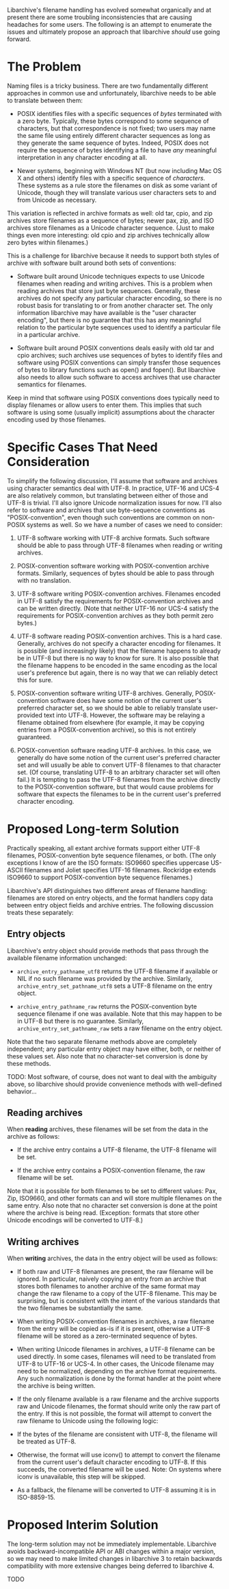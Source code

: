 Libarchive's filename handling has evolved somewhat organically and at present there are some troubling inconsistencies that are causing headaches for some users.  The following is an attempt to enumerate the issues and ultimately propose an approach that libarchive *should* use going forward.

# The Problem

Naming files is a tricky business.  There are two fundamentally different approaches in common use and unfortunately, libarchive needs to be able to translate between them:

* POSIX identifies files with a specific sequences of *bytes* terminated with a zero byte.  Typically, these bytes correspond to some sequence of characters, but that correspondence is not fixed; two users may name the same file using entirely different character sequences as long as they generate the same sequence of bytes.  Indeed, POSIX does not require the sequence of bytes identifying a file to have *any* meaningful interpretation in any character encoding at all.

* Newer systems, beginning with Windows NT (but now including Mac OS X and others) identify files with a specific sequence of *characters.*  These systems as a rule store the filenames on disk as some variant of Unicode, though they will translate various user characters sets to and from Unicode as necessary.

This variation is reflected in archive formats as well:  old tar, cpio, and zip archives store filenames as a sequence of bytes; newer pax, zip, and ISO archives store filenames as a Unicode character sequence.  (Just to make things even more interesting: old cpio and zip archives technically allow zero bytes within filenames.)

This is a challenge for libarchive because it needs to support both styles of archive with software built around both sets of conventions:

* Software built around Unicode techniques expects to use Unicode filenames when reading and writing archives.  This is a problem when reading archives that store just byte sequences.  Generally, these archives do not specify any particular character encoding, so there is no robust basis for translating to or from another character set.  The only information libarchive may have available is the "user character encoding", but there is no guarantee that this has any meaningful relation to the particular byte sequences used to identify a particular file in a particular archive.

* Software built around POSIX conventions deals easily with old tar and cpio archives; such archives use sequences of bytes to identify files and software using POSIX conventions can simply transfer those sequences of bytes to library functions such as open() and fopen().   But libarchive also needs to allow such software to access archives that use character semantics for filenames.

Keep in mind that software using POSIX conventions does typically need to display filenames or allow users to enter them.  This implies that such software is using some (usually implicit) assumptions about the character encoding used by those filenames.

# Specific Cases That Need Consideration

To simplify the following discussion, I'll assume that software and archives using character semantics deal with UTF-8.  In practice, UTF-16 and UCS-4 are also relatively common, but translating between either of those and UTF-8 is trivial.  I'll also ignore Unicode normalization issues for now.  I'll also refer to software and archives that use byte-sequence conventions as "POSIX-convention", even though such conventions are common on non-POSIX systems as well.  So we have a number of cases we need to consider:

1. UTF-8 software working with UTF-8 archive formats.  Such software should be able to pass through UTF-8 filenames when reading or writing archives.

2. POSIX-convention software working with POSIX-convention archive formats.  Similarly, sequences of bytes should be able to pass through with no translation.

3. UTF-8 software writing POSIX-convention archives.  Filenames encoded in UTF-8 satisfy the requirements for POSIX-convention archives and can be written directly.  (Note that neither UTF-16 nor UCS-4 satisfy the requirements for POSIX-convention archives as they both permit zero bytes.)

4. UTF-8 software reading POSIX-convention archives.  This is a hard case.  Generally, archives do not specify a character encoding for filenames.  It is possible (and increasingly likely) that the filename happens to already be in UTF-8 but there is no way to know for sure.  It is also possible that the filename happens to be encoded in the same encoding as the local user's preference but again, there is no way that we can reliably detect this for sure.

5. POSIX-convention software writing UTF-8 archives.  Generally, POSIX-convention software does have some notion of the current user's preferred character set, so we should be able to reliably translate user-provided text into UTF-8.  However, the software may be relaying a filename obtained from elsewhere (for example, it may be copying entries from a POSIX-convention archive), so this is not entirely guaranteed.

6. POSIX-convention software reading UTF-8 archives.  In this case, we generally do have some notion of the current user's preferred character set and will usually be able to convert UTF-8 filenames to that character set.  (Of course, translating UTF-8 to an arbitrary character set will often fail.)  It is tempting to pass the UTF-8 filenames from the archive directly to the POSIX-convention software, but that would cause problems for software that expects the filenames to be in the current user's preferred character encoding.

# Proposed Long-term Solution

Practically speaking, all extant archive formats support either UTF-8 filenames, POSIX-convention byte sequence filenames, or both.  (The only exceptions I know of are the ISO formats:  ISO9660 specifies uppercase US-ASCII filenames and Joliet specifies UTF-16 filenames.  Rockridge extends ISO9660 to support POSIX-convention byte sequence filenames.)

Libarchive's API distinguishes two different areas of filename handling:  filenames are stored on entry objects, and the format handlers copy data between entry object fields and archive entries.  The following discussion treats these separately:

## Entry objects

Libarchive's entry object should provide methods that pass through the available filename information unchanged:

* `archive_entry_pathname_utf8` returns the UTF-8 filename if available or NIL if no such filename was provided by the archive.  Similarly, `archive_entry_set_pathname_utf8` sets a UTF-8 filename on the entry object.

* `archive_entry_pathname_raw` returns the POSIX-convention byte sequence filename if one was available.  Note that this may happen to be in UTF-8 but there is no guarantee.  Similarly, `archive_entry_set_pathname_raw` sets a raw filename on the entry object.

Note that the two separate filename methods above are completely independent; any particular entry object may have either, both, or neither of these values set.  Also note that no character-set conversion is done by these methods.

TODO:  Most software, of course, does not want to deal with the ambiguity above, so libarchive should provide convenience methods with well-defined behavior...

## Reading archives

When **reading** archives, these filenames will be set from the data in the archive as follows:

* If the archive entry contains a UTF-8 filename, the UTF-8 filename will be set.

* If the archive entry contains a POSIX-convention filename, the raw filename will be set.

Note that it is possible for both filenames to be set to different values:  Pax, Zip, ISO9660, and other formats can and will store multiple filenames on the same entry.  Also note that no character set conversion is done at the point where the archive is being read.  (Exception:  formats that store other Unicode encodings will be converted to UTF-8.)

## Writing archives

When **writing** archives, the data in the entry object will be used as follows:

* If both raw and UTF-8 filenames are present, the raw filename will be ignored.  In particular, naively copying an entry from an archive that stores both filenames to another archive of the same format may change the raw filename to a copy of the UTF-8 filename.  This may be surprising, but is consistent with the intent of the various standards that the two filenames be substantially the same.

* When writing POSIX-convention filenames in archives, a raw filename from the entry will be copied as-is if it is present, otherwise a UTF-8 filename will be stored as a zero-terminated sequence of bytes.

* When writing Unicode filenames in archives, a UTF-8 filename can be used directly.  In some cases, filenames will need to be translated from UTF-8 to UTF-16 or UCS-4.  In other cases, the Unicode filename may need to be normalized, depending on the archive format requirements.  Any such normalization is done by the format handler at the point where the archive is being written.

* If the only filename available is a raw filename and the archive supports raw and Unicode filenames, the format should write only the raw part of the entry.  If this is not possible, the format will attempt to convert the raw filename to Unicode using the following logic:

 * If the bytes of the filename are consistent with UTF-8, the filename will be treated as UTF-8.

 * Otherwise, the format will use iconv() to attempt to convert the filename from the current user's default character encoding to UTF-8.  If this succeeds, the converted filename will be used.  Note:  On systems where iconv is unavailable, this step will be skipped.

 * As a fallback, the filename will be converted to UTF-8 assuming it is in ISO-8859-15.


# Proposed Interim Solution

The long-term solution may not be immediately implementable.  Libarchive avoids backward-incompatible API or ABI changes within a major version, so we may need to make limited changes in libarchive 3 to retain backwards compatibility with more extensive changes being deferred to libarchive 4.

TODO
